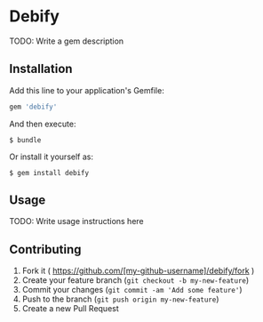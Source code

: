 # Debify

TODO: Write a gem description

## Installation

Add this line to your application's Gemfile:

```ruby
gem 'debify'
```

And then execute:

    $ bundle

Or install it yourself as:

    $ gem install debify

## Usage

TODO: Write usage instructions here

## Contributing

1. Fork it ( https://github.com/[my-github-username]/debify/fork )
2. Create your feature branch (`git checkout -b my-new-feature`)
3. Commit your changes (`git commit -am 'Add some feature'`)
4. Push to the branch (`git push origin my-new-feature`)
5. Create a new Pull Request

